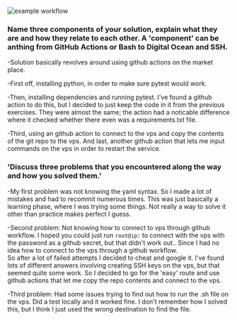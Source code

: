 ![example workflow](https://github.com/RishaanvB/CD/actions/workflows/workflow.yml/badge.svg) 


### Name three components of your solution, explain what they are and how they relate to each other.  A 'component' can be anthing from GitHub Actions or Bash to Digital Ocean and SSH. 

-Solution basically revolves around using github actions on the market place. 

-First off, installing python, in order to make sure pytest would work. 

-Then, installing dependencies and running pytest.
I've found a github action to do this, but I decided to just keep the code in it from the previous exercises. They were almost the same; the action had a noticable difference where it checked whether there even was a requirements.txt file. 

-Third, using an github action to connect to the vps and copy the contents of the git repo to the vps.
And last, another github action that lets me input commands on the vps in order to restart the service.

### 'Discuss three problems that you encountered along the way and how you solved them.'

-My first problem was not knowing the yaml syntax.
So I made a lot of mistakes and had to recommit numerous times.
This was just basically a learning phase, where I was trying some things. Not really a way to solve it other than practice makes perfect I guess.

-Second problem: Not knowing how to connect to vps through github workflow.
I hoped you could just run `root@ip:` to connect with the vps with the password as a github secret, but that didn't work out.. Since I had no idea how to connect to the vps through a github workflow.  
 So after a lot of failed attempts I decided to cheat and google it. I've found lots of different answers involving creating SSH keys on the vps, but that seemed quite some work. So I decided to go for the 'easy' route and use github actions that let me copy the repo contents and connect to the vps.

-Third problem:
Had some issues trying to find out how to run the .sh file on the vps. Did a test locally and it worked fine. I don't remember how I solved this, but I think I just used the wrong destination to find the file.
